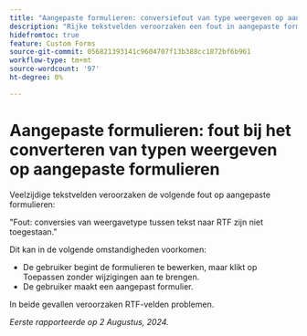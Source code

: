 ```yaml
---
title: "Aangepaste formulieren: conversiefout van type weergeven op aangepaste formulieren"
description: "Rijke tekstvelden veroorzaken een fout in aangepaste formulieren."
hidefromtoc: true
feature: Custom Forms
source-git-commit: 056821393141c9604707f13b388cc1872bf6b961
workflow-type: tm+mt
source-wordcount: '97'
ht-degree: 0%

---
```



# Aangepaste formulieren: fout bij het converteren van typen weergeven op aangepaste formulieren

Veelzijdige tekstvelden veroorzaken de volgende fout op aangepaste formulieren:

&quot;Fout: conversies van weergavetype tussen tekst naar RTF zijn niet toegestaan.&quot;

Dit kan in de volgende omstandigheden voorkomen:

* De gebruiker begint de formulieren te bewerken, maar klikt op Toepassen zonder wijzigingen aan te brengen.
* De gebruiker maakt een aangepast formulier.

In beide gevallen veroorzaken RTF-velden problemen.

_Eerste rapporteerde op 2 Augustus, 2024._

